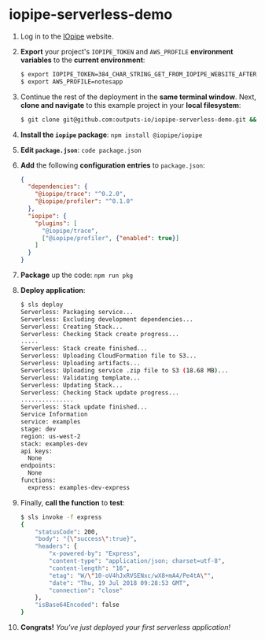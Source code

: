 # iopipe-serverless-demo

1. Log in to the [IOpipe](https://www.iopipe.com) website.

1. **Export** your project's `IOPIPE_TOKEN` and `AWS_PROFILE` **environment variables** to the **current environment**:

    ```bash
    $ export IOPIPE_TOKEN=384_CHAR_STRING_GET_FROM_IOPIPE_WEBSITE_AFTER_CREATING_A_PROJECT
    $ export AWS_PROFILE=notesapp
    ```
1. Continue the rest of the deployment in the
**same terminal window**. Next, **clone and navigate** to this example project in your **local filesystem**:

    ```bash
    $ git clone git@github.com:outputs-io/iopipe-serverless-demo.git && cd iopipe-serverless-demo
    ```

1. **Install the `iopipe` package**: `npm install @iopipe/iopipe`

1. **Edit `package.json`**: `code package.json`

1. **Add** the following **configuration entries** to `package.json`:

   ```json
   {
     "dependencies": {
       "@iopipe/trace": "^0.2.0",
       "@iopipe/profiler": "^0.1.0"
     },
     "iopipe": {
       "plugins": [
         "@iopipe/trace",
         ["@iopipe/profiler", {"enabled": true}]
       ]
     }
   }
   ```

1. **Package** up the code: `npm run pkg`

1. **Deploy application**:

   ```bash
   $ sls deploy
   Serverless: Packaging service...
   Serverless: Excluding development dependencies...
   Serverless: Creating Stack...
   Serverless: Checking Stack create progress...
   .....
   Serverless: Stack create finished...
   Serverless: Uploading CloudFormation file to S3...
   Serverless: Uploading artifacts...
   Serverless: Uploading service .zip file to S3 (18.68 MB)...
   Serverless: Validating template...
   Serverless: Updating Stack...
   Serverless: Checking Stack update progress...
   ...............
   Serverless: Stack update finished...
   Service Information
   service: examples
   stage: dev
   region: us-west-2
   stack: examples-dev
   api keys:
     None
   endpoints:
     None
   functions:
     express: examples-dev-express
   ```

1. Finally, **call the function** to **test**:

   ```bash
   $ sls invoke -f express
   {
       "statusCode": 200,
       "body": "{\"success\":true}",
       "headers": {
           "x-powered-by": "Express",
           "content-type": "application/json; charset=utf-8",
           "content-length": "16",
           "etag": "W/\"10-oV4hJxRVSENxc/wX8+mA4/Pe4tA\"",
           "date": "Thu, 19 Jul 2018 09:28:53 GMT",
           "connection": "close"
       },
       "isBase64Encoded": false
   }
   ```

1. **Congrats!** _You've just deployed your first serverless application!_
